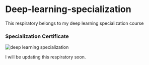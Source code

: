 # Deep-learning-specialization
This respiratory belongs to my deep learning specialization course

### Specialization Certificate 
![deep learning specialization](certificate.png)


I will be updating this respiratory soon. 
